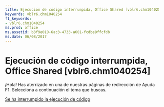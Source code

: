 ```yaml
---
title: Ejecución de código interrumpida, Office Shared [vblr6.chm1040254]
keywords: vblr6.chm1040254
f1_keywords:
- vblr6.chm1040254
ms.prod: office
ms.assetid: b3f9e010-6ac3-4733-a601-fcdbe8ffcfdb
ms.date: 06/08/2017
---
```





# Ejecución de código interrumpida, Office Shared [vblr6.chm1040254]

¡Hola! Has aterrizado en una de nuestras páginas de redirección de Ayuda F1. Selecciona a continuación el tema que buscas.


 [Se ha interrumpido la ejecución de código](http://msdn.microsoft.com/library/code-execution-has-been-interrupted%28Office.15%29.aspx)


